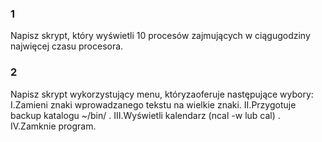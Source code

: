 ### 1
Napisz skrypt, który wyświetli 10 procesów zajmujących w ciągugodziny najwięcej czasu procesora.
### 2
Napisz skrypt wykorzystujący menu, któryzaoferuje następujące wybory:
I.Zamieni znaki wprowadzanego tekstu na wielkie znaki. 
II.Przygotuje backup katalogu ~/bin/ .
III.Wyświetli kalendarz (ncal -w lub cal) .
IV.Zamknie program.